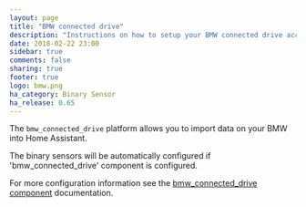 ```yaml
---
layout: page
title: "BMW connected drive"
description: "Instructions on how to setup your BMW connected drive account with Home Assistant."
date: 2018-02-22 23:00
sidebar: true
comments: false
sharing: true
footer: true
logo: bmw.png
ha_category: Binary Sensor
ha_release: 0.65
---
```



The `bmw_connected_drive` platform allows you to import data on your BMW into Home Assistant.

The binary sensors will be automatically configured if 'bmw_connected_drive' component is configured.

For more configuration information see the [bmw_connected_drive component](/components/bmw_connected_drive/) documentation.